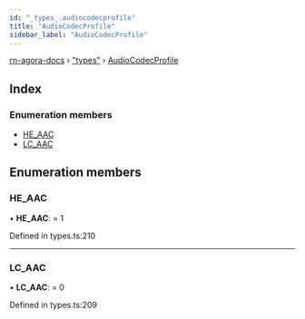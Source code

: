 ```yaml
---
id: "_types_.audiocodecprofile"
title: "AudioCodecProfile"
sidebar_label: "AudioCodecProfile"
---
```


[rn-agora-docs](../globals.md) › ["types"](../modules/_types_.md) › [AudioCodecProfile](_types_.audiocodecprofile.md)

## Index

### Enumeration members

* [HE_AAC](_types_.audiocodecprofile.md#he_aac)
* [LC_AAC](_types_.audiocodecprofile.md#lc_aac)

## Enumeration members

###  HE_AAC

• **HE_AAC**: = 1

Defined in types.ts:210

___

###  LC_AAC

• **LC_AAC**: = 0

Defined in types.ts:209

